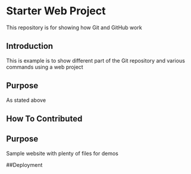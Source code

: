 # Starter Web Project

This repository is for showing how Git and GitHub work

## Introduction
This is example is to show different part of the Git repository and various 
commands using a web project
## Purpose
As stated above
## How To Contributed


## Purpose

Sample website with plenty of files for demos

##Deployment